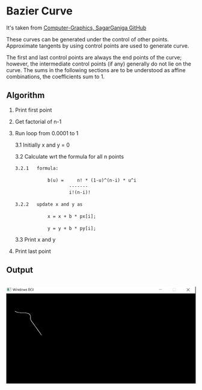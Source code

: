 # Bazier Curve

It's taken from [Computer-Graphics, SagarGaniga GitHub](https://github.com/SagarGaniga/computer-graphics)

These curves can be generated under the control of other points. Approximate tangents by using control points are used to generate curve.

The first and last control points are always the end points of the curve; however, the intermediate control points (if any) generally do not lie on the curve. The sums in the following sections are to be understood as affine combinations, the coefficients sum to 1. 

## Algorithm

1. 	Print first point

2. 	Get factorial of n-1

3. 	Run loop from 0.0001 to 1

	3.1	Initially x and y = 0

	3.2	Calculate wrt the formula for all n points
	
		3.2.1	formula:
		
					b(u) =     n! * (1-u)^(n-i) * u^i
							-------
							i!(n-i)!
							
		3.2.2	update x and y as
		
					x = x + b * px[i];
					
					y = y + b * py[i];
					
	3.3 Print x and y

4. Print last point

## Output

```bash

```

<!-- ![step1](https://github.com/actionanand/cppGraphicsExamples/blob/main/assets/img/bezier.PNG) -->
![step1](https://raw.githubusercontent.com/actionanand/cppGraphicsExamples/main/assets/img/bezier.PNG)
